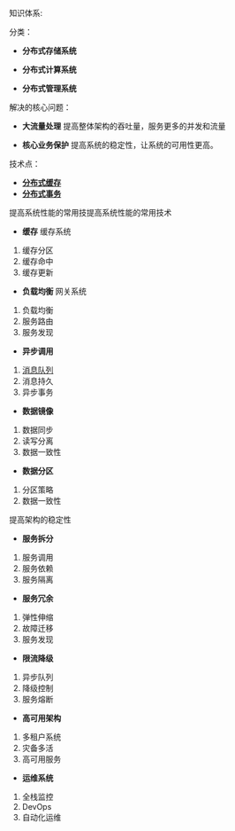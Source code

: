 知识体系:

分类：

- **分布式存储系统**

- **分布式计算系统**

- **分布式管理系统**


解决的核心问题：

- **大流量处理** 提高整体架构的吞吐量，服务更多的并发和流量

- **核心业务保护** 提高系统的稳定性，让系统的可用性更高。


技术点：

- [**分布式缓存**](./cache.md)
- [**分布式事务**](./transaction.md)

提高系统性能的常用技提高系统性能的常用技术
- **缓存** 缓存系统
1. 缓存分区
2. 缓存命中
3. 缓存更新

- **负载均衡** 网关系统
1. 负载均衡
2. 服务路由
3. 服务发现

- **异步调用**
1. [消息队列](../message-queue/README.md)
2. 消息持久
3. 异步事务

- **数据镜像**
1. 数据同步
2. 读写分离
3. 数据一致性

- **数据分区**
1. 分区策略
2. 数据一致性

提高架构的稳定性
- **服务拆分**
1. 服务调用
2. 服务依赖
3. 服务隔离

- **服务冗余**
1. 弹性伸缩
2. 故障迁移
3. 服务发现

- **限流降级**
1. 异步队列
2. 降级控制
3. 服务熔断

- **高可用架构**
1. 多租户系统
2. 灾备多活
3. 高可用服务

- **运维系统**
1. 全栈监控
2. DevOps
3. 自动化运维